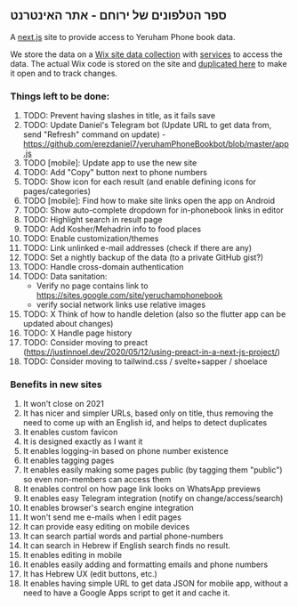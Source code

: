 ## ספר הטלפונים של ירוחם - אתר האינטרנט 

A [next.js](https://nextjs.org/) site to provide access to Yeruham Phone book data.

We store the data on a [Wix site data collection](https://www.wix.com/corvid/feature/database)
with [services](./wix-site-code) to access the data.
The actual Wix code is stored on the site and [duplicated here](./wix-site-code) to make it open and to track changes.

### Things left to be done:
1. TODO: Prevent having slashes in title, as it fails save
3. TODO: Update Daniel's Telegram bot (Update URL to get data from, send "Refresh" command on update) - https://github.com/erezdaniel7/yeruhamPhoneBookbot/blob/master/app.js
4. TODO [mobile]: Update app to use the new site
5. TODO: Add "Copy" button next to phone numbers
6. TODO: Show icon for each result (and enable defining icons for pages/categories)
7. TODO [mobile]: Find how to make site links open the app on Android
8. TODO: Show auto-complete dropdown for in-phonebook links in editor
9. TODO: Highlight search in result page
10. TODO: Add Kosher/Mehadrin info to food places
11. TODO: Enable customization/themes
12. TODO: Link unlinked e-mail addresses (check if there are any)
13. TODO: Set a nightly backup of the data (to a private GitHub gist?)
14. TODO: Handle cross-domain authentication
15. TODO: Data sanitation:
     * Verify no page contains link to https://sites.google.com/site/yeruchamphonebook
     * verify social network links use relative images
16. TODO: X Think of how to handle deletion (also so the flutter app can be updated about changes)
17. TODO: X Handle page history
18. TODO: Consider moving to preact (https://justinnoel.dev/2020/05/12/using-preact-in-a-next-js-project/)
19. TODO: Consider moving to tailwind.css / svelte+sapper / shoelace


### Benefits in new sites
1. It won't close on 2021
1. It has nicer and simpler URLs, based only on title, thus removing the need to come up with an English id, and helps to detect duplicates
1. It enables custom favicon
1. It is designed exactly as I want it
1. It enables logging-in based on phone number existence
1. It enables tagging pages
1. It enables easily making some pages public (by tagging them "public") so even non-members can access them
1. It enables control on how page link looks on WhatsApp previews
1. It enables easy Telegram integration (notify on change/access/search)
1. It enables browser's search engine integration
1. It won't send me e-mails when I edit pages
1. It can provide easy editing on mobile devices
1. It can search partial words and partial phone-numbers
1. It can search in Hebrew if English search finds no result.
1. It enables editing in mobile
1. It enables easily adding and formatting emails and phone numbers
1. It has Hebrew UX (edit buttons, etc.)
1. It enables having simple URL to get data JSON for mobile app, without a need to have a Google Apps script to get it and cache it.
